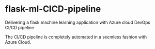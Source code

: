# flask-ml-CICD-pipeline
Delivering a flask machine learning application with Azure cloud DevOps CI/CD pipeline

The CI/CD pipeline is completely automated in a seemless fashion with Azure Cloud.
